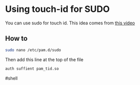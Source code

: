 # Using touch-id for SUDO

You can use sudo for touch id. This idea comes from [this video](https://www.youtube.com/watch?v=qOrlYzqXPa8&t=633s)

## How to

```sh
sudo nano /etc/pam.d/sudo
```

Then add this line at the top of the file

```sh
auth suffient pam_tid.so
```

#shell